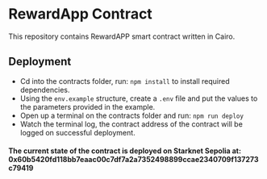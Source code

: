# RewardApp Contract
This repository contains RewardAPP smart contract written in Cairo.

## Deployment
- Cd into the contracts folder, run: `npm install` to install required dependencies.
- Using the `env.example` structure, create a `.env` file and put the values to the parameters provided in the example.
- Open up a terminal on the contracts folder and run: `npm run deploy`
- Watch the terminal log, the contract address of the contract will be logged on successful deployment.

#### The current state of the contract is deployed on Starknet Sepolia at: 0x60b5420fd118bb7eaac00c7df7a2a7352498899ccae2340709f137273c79419